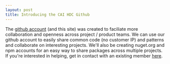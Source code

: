 ```yaml
---
layout: post
title: Introducing the CAI HDC Github
---
```


The [github account](https://github.com/caihdc) (and this site) was created to faciliate more collaboration and openness across project / product teams. 
We can use our github account to easily share common code (no customer IP) and patterns and collaborate on interesting projects. We'll also be 
creating nuget.org and npm accounts for an easy way to share packages across multiple projects. If you're interested in helping, get in contact
with an existing member [here](https://github.com/orgs/caihdc/people).